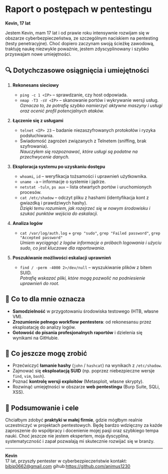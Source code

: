 # Raport o postępach w pentestingu  
**Kevin, 17 lat**  

Jestem Kevin, mam 17 lat i od prawie roku intensywnie rozwijam się w obszarze cyberbezpieczeństwa, ze szczególnym naciskiem na pentesting (testy penetracyjne). Choć dopiero zaczynam swoją ścieżkę zawodową, traktuję naukę niezwykle poważnie, jestem zdyscyplinowany i szybko przyswajam nowe umiejętności.  

## 🔍 Dotychczasowe osiągnięcia i umiejętności  
1. **Rekonesans sieciowy**  
   - `ping -c 1 <IP>` – sprawdzanie, czy host odpowiada.  
   - `nmap -T3 -sV <IP>` – skanowanie portów i wykrywanie wersji usług.  
   _Oznacza to, że potrafię szybko namierzyć aktywne maszyny i usługi oraz ocenić profil potencjalnych ataków._  

2. **Łączenie się z usługami**  
   - `telnet <IP> 23` – badanie niezaszyfrowanych protokołów i ryzyka podsłuchiwania.  
   - Świadomość zagrożeń związanych z Telnetem (sniffing, brak szyfrowania).  
   _Nauczyłem się rozpoznawać, które usługi są podatne na przechwycenie danych._  

3. **Eksploracja systemu po uzyskaniu dostępu**  
   - `whoami`, `id` – weryfikacja tożsamości i uprawnień użytkownika.  
   - `uname -a` – informacje o systemie i jądrze.  
   - `netstat -tuln`, `ps aux` – lista otwartych portów i uruchomionych procesów.  
   - `cat /etc/shadow` – odczyt pliku z hashami (identyfikacja kont z gwiazdką i prawdziwych hashy).  
   _Dzięki temu rozumiem, jak rozejrzeć się w nowym środowisku i szukać punktów wejścia do eskalacji._  

4. **Analiza logów**  
   - `cat /var/log/auth.log` + `grep "sudo"`, `grep "Failed password"`, `grep "Accepted password"`  
   _Umiem wyciągnąć z logów informacje o próbach logowania i użyciu sudo, co jest kluczowe dla raportowania._  

5. **Poszukiwanie możliwości eskalacji uprawnień**  
   - `find / -perm -4000 2>/dev/null` – wyszukiwanie plików z bitem SUID.  
   _Potrafię wskazać pliki, które mogą pozwolić na podniesienie uprawnień do root._  

## 🚀 Co to dla mnie oznacza  
- **Samodzielność** w przygotowaniu środowiska testowego (HTB, własne VM).  
- **Zrozumienie pełnego workflow pentestera**: od rekonesansu przez eksploatację do analizy logów.  
- **Gotowość do pisania profesjonalnych raportów** i dzielenia się wynikami na GitHubie.  

## 🎯 Co jeszcze mogę zrobić  
- Przećwiczyć **łamanie hashy** (`john` / `hashcat`) na wynikach z `/etc/shadow`.  
- Zajmować się **eksploatacją SUID** (np. poprzez niebezpieczne wersje `find`, `vim`, `bash`).  
- Poznać **kontrolę wersji exploitów** (Metasploit, własne skrypty).  
- Rozwinąć umiejętności w obszarze **web pentestingu** (Burp Suite, SQLi, XSS).  

## 🙏 Podsumowanie i cele  
Chciałbym zdobyć **praktyki w małej firmie**, gdzie mógłbym realnie uczestniczyć w projektach pentestowych. Będę bardzo wdzięczny za każde zaproszenie do współpracy i docenienie mojej pasji oraz szybkiego tempa nauki. Choć jeszcze nie jestem ekspertem, moja dyscyplina, systematyczność i zapał pozwalają mi skutecznie rozwijać się w branży.

---

**Kevin**  
17 lat, przyszły pentester w cyberbezpieczeństwie
kontakt: bibip0662@gmail.com 
gihub:https://github.com/animus1230
